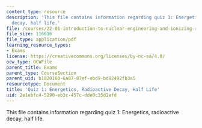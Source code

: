 ```yaml
---
content_type: resource
description: 'This file contains information regarding quiz 1: Energetics, radioactive
  decay, half life.'
file: /courses/22-01-introduction-to-nuclear-engineering-and-ionizing-radiation-fall-2016/2e1ebfc45290eb3c457cdde0c35d2efd_MIT22_01F16_Quiz1.pdf
file_size: 116616
file_type: application/pdf
learning_resource_types:
- Exams
license: https://creativecommons.org/licenses/by-nc-sa/4.0/
ocw_type: OCWFile
parent_title: Exams
parent_type: CourseSection
parent_uid: b1820160-6a87-87ef-ebd9-bd82492fb3a5
resourcetype: Document
title: 'Quiz 1: Energetics, Radioactive Decay, Half Life'
uid: 2e1ebfc4-5290-eb3c-457c-dde0c35d2efd
---
```

This file contains information regarding quiz 1: Energetics, radioactive decay, half life.